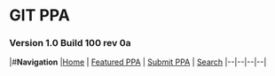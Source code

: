# GIT PPA

### Version 1.0 Build 100 rev 0a

|#**Navigation**
|[Home](https://git-ppa-store.github.io/) | [Featured PPA](https://git-ppa-store.github.io/featured-ppa) | [Submit PPA](https://git-ppa-store.github.io/submit-ppa) | [Search](https://git-ppa-store.github.io/search)
|--|--|--|--|
